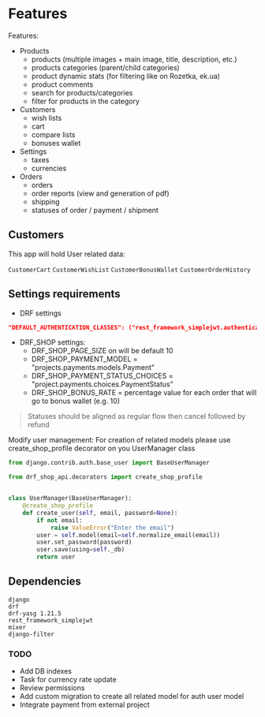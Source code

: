 # Features

Features:

- Products
  - products (multiple images + main image, title, description, etc.)
  - products categories (parent/child categories)
  - product dynamic stats (for filtering like on Rozetka, ek.ua)
  - product comments
  - search for products/categories
  - filter for products in the category
- Customers
  - wish lists
  - cart
  - compare lists
  - bonuses wallet
- Settings
  - taxes
  - currencies
- Orders
  - orders
  - order reports (view and generation of pdf)
  - shipping
  - statuses of order / payment / shipment

## Customers

This app will hold User related data:

`CustomerCart`
`CustomerWishList`
`CustomerBonusWallet`
`CustomerOrderHistory`

## Settings requirements

- DRF settings

```json
"DEFAULT_AUTHENTICATION_CLASSES": ("rest_framework_simplejwt.authentication.JWTAuthentication",)
```

- DRF_SHOP settings:
  - DRF_SHOP_PAGE_SIZE on will be default 10
  - DRF_SHOP_PAYMENT_MODEL = "projects.payments.models.Payment"
  - DRF_SHOP_PAYMENT_STATUS_CHOICES = "project.payments.choices.PaymentStatus"
  - DRF_SHOP_BONUS_RATE = percentage value for each order that will go to bonus wallet (e.g. 10)

> Statuses should be aligned as regular flow then cancel followed by refund

Modify user management:
For creation of related models please use create_shop_profile decorator on you UserManager class

```python
from django.contrib.auth.base_user import BaseUserManager

from drf_shop_api.decorators import create_shop_profile


class UserManager(BaseUserManager):
    @create_shop_profile
    def create_user(self, email, password=None):
        if not email:
            raise ValueError("Enter the email")
        user = self.model(email=self.normalize_email(email))
        user.set_password(password)
        user.save(using=self._db)
        return user

```

## Dependencies

    django
    drf
    drf-yasg 1.21.5
    rest_framework_simplejwt
    mixer
    django-filter

### TODO

- Add DB indexes
- Task for currency rate update
- Review permissions
- Add custom migration to create all related model for auth user model
- Integrate payment from external project
